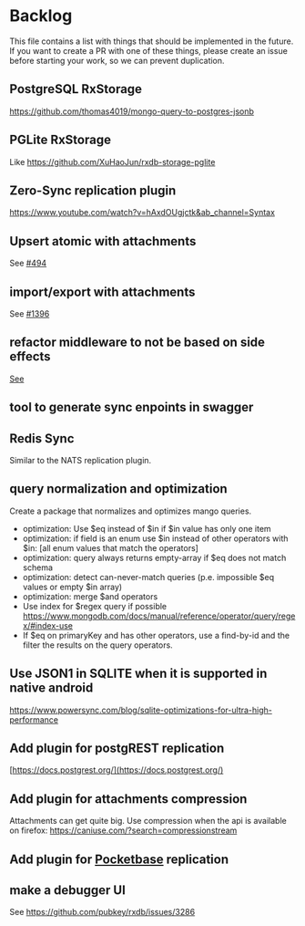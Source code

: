 # Backlog

This file contains a list with things that should be implemented in the future. If you want to create a PR with one of these things, please create an issue before starting your work, so we can prevent duplication.


## PostgreSQL RxStorage

https://github.com/thomas4019/mongo-query-to-postgres-jsonb

## PGLite RxStorage

Like https://github.com/XuHaoJun/rxdb-storage-pglite

## Zero-Sync replication plugin

https://www.youtube.com/watch?v=hAxdOUgjctk&ab_channel=Syntax

## Upsert atomic with attachments

See [#494](https://github.com/pubkey/rxdb/issues/494)


## import/export with attachments

See [#1396](https://github.com/pubkey/rxdb/pull/1396#issuecomment-523014106)

## refactor middleware to not be based on side effects

[See](https://github.com/pubkey/rxdb/issues/3426)

## tool to generate sync enpoints in swagger

## Redis Sync

Similar to the NATS replication plugin.

## query normalization and optimization

Create a package that normalizes and optimizes mango queries.

- optimization: Use $eq instead of $in if $in value has only one item
- optimization: if field is an enum use $in instead of other operators with $in: [all enum values that match the operators]
- optimization: query always returns empty-array if $eq does not match schema
- optimization: detect can-never-match queries (p.e. impossible $eq values or empty $in array)
- optimization: merge $and operators
- Use index for $regex query if possible https://www.mongodb.com/docs/manual/reference/operator/query/regex/#index-use
- If $eq on primaryKey and has other operators, use a find-by-id and the filter the results on the query operators.

## Use JSON1 in SQLITE when it is supported in native android

https://www.powersync.com/blog/sqlite-optimizations-for-ultra-high-performance

## Add plugin for postgREST replication

[https://docs.postgrest.org/](https://docs.postgrest.org/)

## Add plugin for attachments compression

Attachments can get quite big. Use compression when the api is available on firefox: https://caniuse.com/?search=compressionstream

## Add plugin for [Pocketbase](https://pocketbase.io/) replication


## make a debugger UI

See https://github.com/pubkey/rxdb/issues/3286
